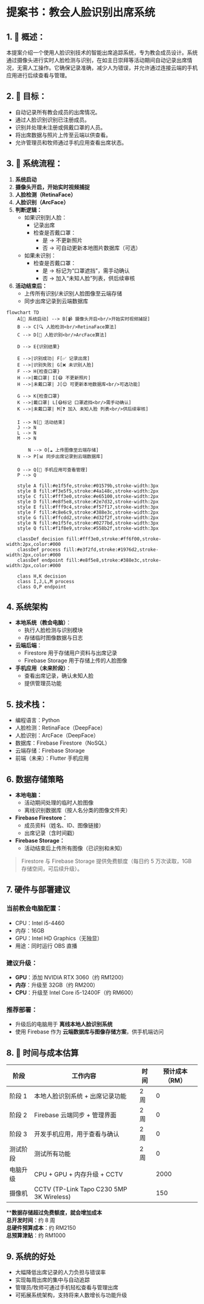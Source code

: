 # 提案书：教会人脸识别出席系统

## 1. 📝 概述：

本提案介绍一个使用人脸识别技术的智能出席追踪系统，专为教会成员设计。系统通过摄像头进行实时人脸检测与识别，在如主日崇拜等活动期间自动记录出席情况，无需人工操作。它确保记录准确，减少人为错误，并允许通过连接云端的手机应用进行后续查看与管理。

## 2. 🎯 目标：

- 自动记录所有教会成员的出席情况。
- 通过人脸识别识别已注册成员。
- 识别并处理未注册或佩戴口罩的人员。
- 将出席数据与照片上传至云端以供查看。
- 允许管理员和牧师通过手机应用查看出席状态。

## 3. 🔧 系统流程：

1. **系统启动**
2. **摄像头开启，开始实时视频捕捉**
3. **人脸检测（RetinaFace）**
4. **人脸识别（ArcFace）**
5. **判断逻辑：**
   - 如果识别到人脸：
     - 记录出席
     - 检查是否戴口罩：
       - 是 → 不更新照片
       - 否 → 可自动更新本地图片数据库（可选）
   - 如果未识别：
     - 检查是否戴口罩：
       - 是 → 标记为“口罩遮挡”，需手动确认
       - 否 → 加入“未知人脸”列表，供后续审核
6. **活动结束后：**
   - 上传所有识别/未识别人脸图像至云端存储
   - 同步出席记录到云端数据库

```mermaid
flowchart TD
    A[🚀 系统启动] --> B[📹 摄像头开启<br/>开始实时视频捕捉]
    B --> C[🔍 人脸检测<br/>RetinaFace算法]
    C --> D[🧠 人脸识别<br/>ArcFace算法]
    
    D --> E{识别结果}
    
    E -->|识别成功| F[✅ 记录出席]
    E -->|识别失败| G[❌ 未识别人脸]
    F --> H{检查口罩}
    H -->|戴口罩| I[😷 不更新照片]
    H -->|未戴口罩| J[😊 可更新本地数据库<br/>可选功能]
    
    G --> K{检查口罩}
    K -->|戴口罩| L[😷标记 口罩遮挡<br/>需手动确认]
    K -->|未戴口罩| M[❓ 加入 未知人脸 列表<br/>供后续审核]

    I --> N[🏁 活动结束]
    J --> N
    L --> N
    M --> N

        N --> O[☁️ 上传图像至云端存储]
    N --> P[📊 同步出席记录到云端数据库]
    
    O --> Q[📱 手机应用可查看管理]
    P --> Q

    style A fill:#e1f5fe,stroke:#01579b,stroke-width:3px
    style B fill:#f3e5f5,stroke:#4a148c,stroke-width:2px
    style C fill:#fff3e0,stroke:#e65100,stroke-width:2px
    style D fill:#e8f5e8,stroke:#2e7d32,stroke-width:2px
    style E fill:#fff9c4,stroke:#f57f17,stroke-width:3px
    style F fill:#c8e6c9,stroke:#388e3c,stroke-width:2px
    style G fill:#ffcdd2,stroke:#d32f2f,stroke-width:2px
    style N fill:#e1f5fe,stroke:#0277bd,stroke-width:3px
    style Q fill:#f1f8e9,stroke:#558b2f,stroke-width:3px
    
    classDef decision fill:#fff3e0,stroke:#ff6f00,stroke-width:2px,color:#000
    classDef process fill:#e3f2fd,stroke:#1976d2,stroke-width:2px,color:#000
    classDef endpoint fill:#e8f5e8,stroke:#388e3c,stroke-width:2px,color:#000
    
    class H,K decision
    class I,J,L,M process
    class O,P endpoint

```

## 4. 系统架构

- **本地系统（教会电脑）**：
  - 执行人脸检测与识别模块
  - 存储临时图像数据与日志
- **云端后端**：
  - Firestore 用于存储用户资料与出席记录
  - Firebase Storage 用于存储上传的人脸图像
- **手机应用（未来阶段）**：
  - 查看出席记录，确认未知人脸
  - 提供管理员功能

## 5. 技术栈：

- 编程语言：Python
- 人脸检测：RetinaFace（DeepFace）
- 人脸识别：ArcFace（DeepFace）
- 数据库：Firebase Firestore（NoSQL）
- 云端存储：Firebase Storage
- 前端（未来）：Flutter 手机应用

## 6. 数据存储策略

- **本地电脑：**
  - 活动期间处理的临时人脸图像
  - 离线识别数据库（按人名分类的图像文件夹）
- **Firebase Firestore：**
  - 成员资料（姓名、ID、图像链接）
  - 出席记录（含时间戳）
- **Firebase Storage：**
  - 活动结束后上传所有图像（已识别和未知）

> Firestore 与 Firebase Storage 提供免费额度（每日约 5 万次读取，1GB 存储空间，可后续升级）。

## 7. 硬件与部署建议

### 当前教会电脑配置：

- CPU：Intel i5-4460
- 内存：16GB
- GPU：Intel HD Graphics（无独显）
- 用途：同时运行 OBS 直播

### 建议升级：

- **GPU**：添加 NVIDIA RTX 3060（约 RM1200）
- **内存**：升级至 32GB（约 RM200）
- **CPU**：升级至 Intel Core i5-12400F（约 RM600）

### 推荐部署：

- 升级后的电脑用于 **离线本地人脸识别系统**
- 使用 Firebase 作为 **云端数据库与图像存储方案**，供手机端访问

## 8. 📆 时间与成本估算

| 阶段      | 工作内容                                 | 时间 | 预计成本（RM） |
| --------  | --------------------------------------- | ---- | ------------- |
| 阶段 1    | 本地人脸识别系统 + 出席记录功能            | 2 周 | 0             |
| 阶段 2    | Firebase 云端同步 + 管理界面              | 2 周 | 0             |
| 阶段 3    | 开发手机应用，用于查看与确认               | 2 周 | 0             |
| 测试阶段  | 测试所有功能                              | 2 周 | 0             |
| 电脑升级  | CPU + GPU + 内存升级 +  CCTV              |      | 2000          |
| 摄像机    | CCTV (TP-Link Tapo C230 5MP 3K Wireless) |      | 150           |


****数据存储超过免费额度，就会增加成本** \
**总开发时间**：约 8 周\
**总硬件预算成本**：约 RM2150\
**总预算津贴**：约 RM1000

## 9. 系统的好处

- 大幅降低出席记录的人力负担与错误率
- 实现每周出席的集中与自动追踪
- 管理员/牧师可通过手机轻松查看与管理出席
- 可拓展系统架构，支持将来人数增长与功能升级

